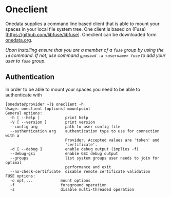 # Oneclient

Onedata supplies a command line based client that is able to mount your spaces in your local file system tree. One client is based on (Fuse)[https://github.com/libfuse/libfuse]. Oneclient can be downloaded form [onedata.org](https://onedata.org/download).

*Upon installing ensure that you are a member of a `fuse` group by using the `id` command. If not, use command `gpasswd -a <username> fuse` to add your user to `fuse` group.*

## Authentication

In order to be able to mount your spaces you need to be able to authenticate with

~~~
[onedata@provider ~]$ oneclient -h
Usage: oneclient [options] mountpoint
General options:
  -h [ --help ]           print help
  -V [ --version ]        print version
  --config arg            path to user config file
  --authentication arg    authentication type to use for connection with a
                          Provider. Accepted values are 'token' and
                          'certificate'.
  -d [ --debug ]          enable debug output (implies -f)
  --debug-gsi             enable GSI debug output
  --groups                list system groups user needs to join for optimal
                          performance and exit
  --no-check-certificate  disable remote certificate validation
FUSE options:
  -o opt,...            mount options
  -f                    foreground operation
  -s                    disable multi-threaded operation
~~~
